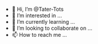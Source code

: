 - 👋 Hi, I’m @Tater-Tots
- 👀 I’m interested in ...
- 🌱 I’m currently learning ...
- 💞️ I’m looking to collaborate on ...
- 📫 How to reach me ...

<!---
Tater-Tots/Tater-Tots is a ✨ special ✨ repository because its `README.md` (this file) appears on your GitHub profile.
You can click the Preview link to take a look at your changes.
--->
